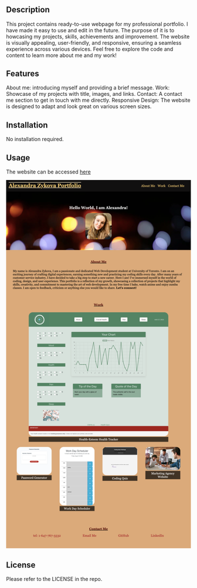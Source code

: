 # <Alexandra Zykova Professional Portfolio>

## Description

This project contains ready-to-use webpage for my professional portfolio. I have made it easy to use and edit in the future. The purpose of it is to howcasing my projects, skills, achievements and improvement. The website is visually appealing, user-friendly, and responsive, ensuring a seamless experience across various devices. Feel free to explore the code and content to learn more about me and my work!

## Features

About me: introducing myself and providing a brief message.
Work: Showcase of my projects with title, images, and links.
Contact: A contact me section to get in touch with me directly.
Responsive Design: The website is designed to adapt and look great on various screen sizes.

## Installation

No installation required.

## Usage

The website can be accessed [here](https://alexandrazykova.github.io/professional-portfolio/)

![Portfolio-Screenshot](/images/portfolio-screenshot.png)


## License

Please refer to the LICENSE in the repo.

